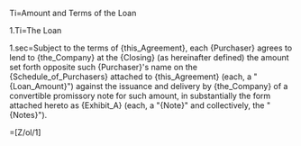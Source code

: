 Ti=Amount and Terms of the Loan

1.Ti=The Loan

1.sec=Subject to the terms of {this_Agreement}, each {Purchaser} agrees to lend to {the_Company} at the {Closing} (as hereinafter defined) the amount set forth opposite such {Purchaser}'s name on the {Schedule_of_Purchasers} attached to {this_Agreement} (each, a "{Loan_Amount}") against the issuance and delivery by {the_Company} of a convertible promissory note for such amount, in substantially the form attached hereto as {Exhibit_A} (each, a "{Note}" and collectively, the "{Notes}").  

=[Z/ol/1]